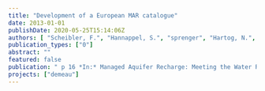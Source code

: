 ```yaml
---
title: "Development of a European MAR catalogue"
date: 2013-01-01
publishDate: 2020-05-25T15:14:06Z
authors: [ "Scheibler, F.", "Hannappel, S.", "sprenger", "Hartog, N.", "Grützmacher, G.", "Reger, C.", "Huber, A.", "Rejman-Rasinska, E.", "Hernández-García, M.", "Vilanova, E." ]
publication_types: ["0"]
abstract: ""
featured: false
publication: " p 16 *In:* Managed Aquifer Recharge: Meeting the Water Resource Challenge on Managed Aquifer Recharge (ISMAR8). Beijing, PR China. 15-19 October 2013"
projects: ["demeau"]
---
```


